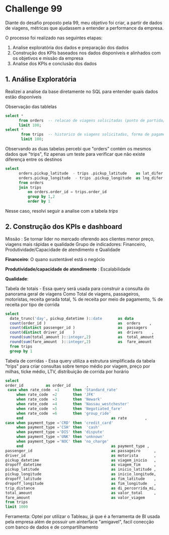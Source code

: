 # Challenge 99

Diante do desafio proposto pela 99, meu objetivo foi criar, a partir de dados de viagens, métricas que ajudassem a entender a performance da empresa.

O processo foi realizado nas seguintes etapas:
1. Analise exploratória dos dados e preparação dos dados
2. Construção dos KPIs baseados nos dados disponíveis e alinhados com os objetivos e missão da empresa
3. Analise dos KPIs e conclusão dos dados

## 1. Análise Exploratória
   
   Realizei a analise da base diretamente no SQL para entender quais dados estão disponíveis
   
   Observação das tablelas
   
   ```sql
   select * 
         from orders  -- relacao de viagens solicitadas (ponto de partida/chegada), ID passageiro, forma de pgto
         limit 100;
   select * 
          from trips  -- historico de viagens solicitadas, forma de pagamento, valor pago, bandeira, ID passageiro e motorista
          limit 100;
   ```
 Observando as duas tabelas percebi que "orders" contém os mesmos dados que "trips", fiz apenas um teste para verificar que não existe diferença entre os destinos
 
 ```sql
 select
       orders.pickup_latitude  - trips .pickup_latitude    as lat_difer ,
       orders.pickup_longitude  - trips .pickup_longitude  as lng_difer
       from orders 
       join trips 
           on orders.order_id = trips.order_id 
           group by 1,2
           order by 1
```
Nesse caso, resolvi seguir a analise com a tabela *trips*

## 2. Construção dos KPIs e dashboard
   
 Missão :  Se tornar lider no mercado oferendo aos clientes menor preço, viagens mais rápidas e qualidade
    Grupo de  indicadores: Financeiro, Produtividade/Capacidade de atendimento e Qualidade
    
   **Financeiro**: O quano sustentável está o negócio
                
  **Produtividade/capacidade de atendimento** : Escalabilidade
   
   **Qualidade**:  
    
 Tabela de totais  - Essa query será usada para construir a consulta  do panorama geral de viagens Como Total de viagens, passageiros, motoristas, receita gerada total, % de receita por meio de pagamento, % de receita por tipo de corrida
 ```sql
select 
   date_trunc('day', pickup_datetime )::date       as data             ,
   count(order_id )                                as  orders    ,                                     
   count(distinct passenger_id )                   as  passagers        ,        
   count(distinct driver_id    )                   as  drivers    ,
   round(sum(total_amount )::integer,2)            as  total_amount     ,
   round(sum(fare_amount  )::integer,2)            as  fare_amount        
   from trips
   group by 1


```
 Tabela de corridas - Essa query utiliza a estrutura simplificada da tabela "trips" para criar consultas sobre tempo médio por viagem, preço por milhas, ticke médio, LTV, distribuição de corrida por horário 
 
 
   ```sql
select 
   order_id          as order_id       ,
    case when rate_code  =1      then 'Standard_rate'
        when rate_code  =2       then 'JFK'
        when rate_code  =3       then 'Newark'
        when rate_code  =4       then 'Nassau_westchester'
        when rate_code  =5       then 'Negotiated_fare'
        when rate_code  =6       then 'group_ride'
        end                                       as rate        ,
   case when payment_type ='CRD' then 'credit_card'
        when payment_type ='CSH' then  'cash'
        when payment_type ='DIS' then 'dispute'
        when payment_type ='UNK' then 'unknown'
        when payment_type ='NOC' then 'no_charge'
        end                                       as payment_type ,
   passenger_id                                   as passageiro      ,
   driver_id                                      as motorista       ,
   pickup_datetime                                as viagem_inicio   ,
   dropoff_datetime                               as viagem_fim      ,
   pickup_latitude                                as inicio_latitude ,
   pickup_longitude                               as inicio_longitude,  
   dropoff_latitude                               as fim_latitude    ,
   dropoff_longitude                              as fim_longitude   ,
   trip_distance                                  as di_percorrida_mi,
   total_amount                                   as valor_total     ,
   fare_amount                                    as valor_viagem    
from trips 
limit 1000 
```

   Ferramenta: Optei por utilizar o Tableau, já que é a ferramenta de BI usada pela empresa além de possuir um ainterface "amigavel", facil conecção com banco de dados e de compartilhamento 
    
    
   
   
   
